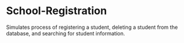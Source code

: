 # School-Registration
Simulates process of registering a student, deleting a student from the database, and searching for student information.
